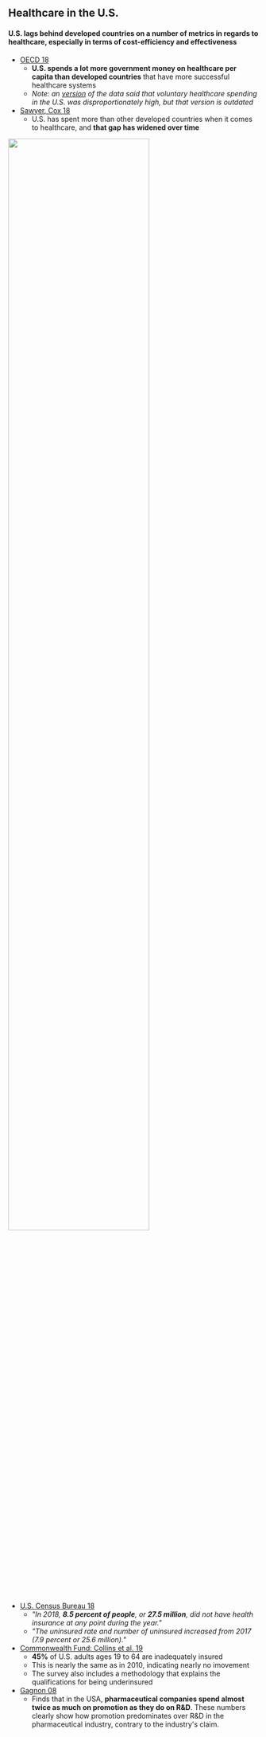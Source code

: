 ## Healthcare in the U.S.

#### U.S. lags behind developed countries on a number of metrics in regards to healthcare, especially in terms of cost-efficiency and effectiveness

*   [OECD 18](https://data.oecd.org/healthres/health-spending.htm)
    *   **U.S. spends a lot more government money on healthcare per capita than developed countries** that have more successful healthcare systems
    *   _Note: an [version](https://cdn.discordapp.com/attachments/418850379518705675/640905968686727169/unknown.png) of the data said that voluntary healthcare spending in the U.S. was disproportionately high, but that version is outdated_
*   [Sawyer, Cox 18](https://www.healthsystemtracker.org/chart-collection/health-spending-u-s-compare-countries/#item-since-1980-the-gap-has-widened-between-u-s-health-spending-and-that-of-other-countries___2018)
    *   U.S. has spent more than other developed countries when it comes to healthcare, and **that gap has widened over time**


<img src="https://github.com/NB419/source-library/blob/master/images/healthcare%201.png?raw=true" height="75%" width="75%">

* [U.S. Census Bureau 18](https://www.census.gov/library/publications/2019/demo/p60-267.html)
    * *"In 2018, **8.5 percent of people**, or **27.5 million**, did not have health insurance at any point during the year."*
    * *"The uninsured rate and number of uninsured increased from 2017 (7.9 percent or 25.6 million)."*
* [Commonwealth Fund: Collins et al. 19](https://www.commonwealthfund.org/publications/issue-briefs/2019/feb/health-insurance-coverage-eight-years-after-aca)
    * **45%** of U.S. adults ages 19 to 64 are inadequately insured
    * This is nearly the same as in 2010, indicating nearly no imovement
    * The survey also includes a methodology that explains the qualifications for being underinsured
*   [Gagnon 08](https://journals.plos.org/plosmedicine/article?id=10.1371/journal.pmed.0050001)
    *   Finds that in the USA, **pharmaceutical companies spend almost twice as much on promotion as they do on R&D**. These numbers clearly show how promotion predominates over R&D in the pharmaceutical industry, contrary to the industry's claim.
